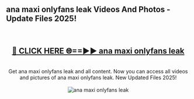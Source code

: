<h2>ana maxi onlyfans leak Videos And Photos - Update Files 2025!</h2>
<br>
<div align="center">
<h2><a href="https://linkcuts.com/hfmhzwbr" rel="nofollow">🔴 CLICK HERE 🌐==►► ana maxi onlyfans leak</a></h2>
<br>
Get ana maxi onlyfans leak and all content. Now you can access all videos and pictures of ana maxi onlyfans leak. New Updated Files 2025!
<br>
<br>
<a href="https://linkcuts.com/hfmhzwbr" rel="nofollow" data-target="animated-image.originalLink"><img src="https://i.ibb.co.com/WyWwxjT/player-gif2.gif" alt="ana maxi onlyfans leak" style="max-width: 100%; display: inline-block;" data-target="animated-image.originalImage"></a>
</div>
<br>